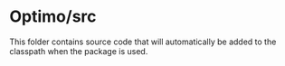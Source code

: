 # Optimo/src

This folder contains source code that will automatically be added to the classpath when
the package is used.
